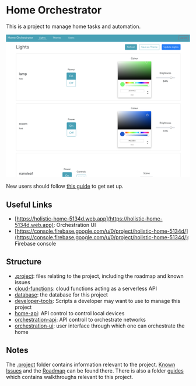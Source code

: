 # Home Orchestrator
This is a project to manage home tasks and automation.

![website](./.project/assets/ui-22_06_19.png)

New users should follow [this guide](/.project/guides/new_user.md) to get set up.

## Useful Links
- [https://holistic-home-5134d.web.app](https://holistic-home-5134d.web.app): Orchestration UI
- [https://console.firebase.google.com/u/0/project/holistic-home-5134d/](https://console.firebase.google.com/u/0/project/holistic-home-5134d/): Firebase console

## Structure
- [.project](/.project): files relating to the project, including the roadmap and known issues
- [cloud-functions](/cloud-functions): cloud functions acting as a serverless API
- [database](/database): the database for this project
- [developer-tools](/developer-tools): Scripts a developer may want to use to manage this project
- [home-api](/home-api): API control to control local devices
- [orchestration-api](/orchestration-api): API controll to orchestrate networks
- [orchestration-ui](/orchestration-ui): user interface through which one can orchestrate the home

## Notes
The [.project](/.project) folder contains information relevant to the project. [Known Issues](/.project/known_issues.md) and the [Roadmap](/.project/roadmap.md) can be found there. There is also a folder [guides](/.project/guides) which contains walkthroughs relevant to this project.